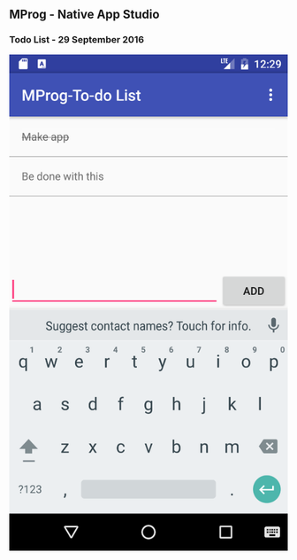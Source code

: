 ## MProg - Native App Studio
### Todo List - 29 September 2016
![App in portrait](/screenshots/1.png?raw=true "App in portrait")